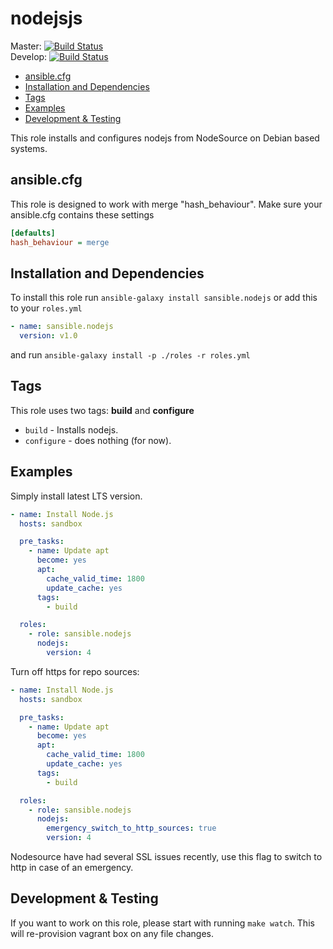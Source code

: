 # nodejsjs

Master: [![Build Status](https://travis-ci.org/sansible/nodejs.svg?branch=master)](https://travis-ci.org/sansible/nodejs)  
Develop: [![Build Status](https://travis-ci.org/sansible/nodejs.svg?branch=develop)](https://travis-ci.org/sansible/nodejs)

* [ansible.cfg](#ansible-cfg)
* [Installation and Dependencies](#installation-and-dependencies)
* [Tags](#tags)
* [Examples](#examples)
* [Development & Testing](#development---testing)

This role installs and configures nodejs from NodeSource on Debian based systems.




## ansible.cfg

This role is designed to work with merge "hash_behaviour". Make sure your
ansible.cfg contains these settings

```INI
[defaults]
hash_behaviour = merge
```




## Installation and Dependencies

To install this role run `ansible-galaxy install sansible.nodejs`
or add this to your `roles.yml`

```YAML
- name: sansible.nodejs
  version: v1.0
```

and run `ansible-galaxy install -p ./roles -r roles.yml`




## Tags

This role uses two tags: **build** and **configure**

* `build` - Installs nodejs.
* `configure` - does nothing (for now).




## Examples

Simply install latest LTS version.

```YAML
- name: Install Node.js
  hosts: sandbox

  pre_tasks:
    - name: Update apt
      become: yes
      apt:
        cache_valid_time: 1800
        update_cache: yes
      tags:
        - build

  roles:
    - role: sansible.nodejs
      nodejs:
        version: 4
```

Turn off https for repo sources:

```YAML
- name: Install Node.js
  hosts: sandbox

  pre_tasks:
    - name: Update apt
      become: yes
      apt:
        cache_valid_time: 1800
        update_cache: yes
      tags:
        - build

  roles:
    - role: sansible.nodejs
      nodejs:
        emergency_switch_to_http_sources: true
        version: 4
```

Nodesource have had several SSL issues recently, use this flag to switch to http in case of an emergency.





## Development & Testing

If you want to work on this role, please start with running
`make watch`. This will re-provision vagrant box on any file changes.
